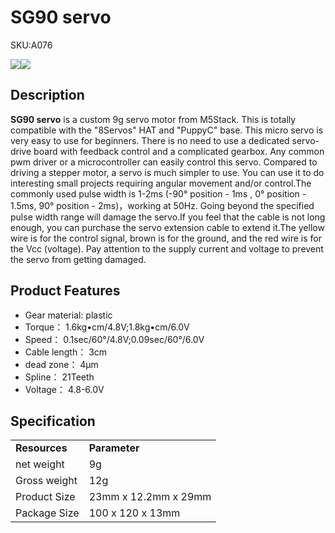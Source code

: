# SG90 servo

<el-tag effect="plain">SKU:A076</el-tag>

<div class="product_pic"><img src="assets/img/product_pics/accessory/SG90_servo/servo_p1.webp"><img src="assets/img/product_pics/accessory/SG90_servo/servo_p2.webp"></div>

## Description

**SG90 servo** is a custom 9g servo motor from M5Stack. This is totally compatible with the "8Servos" HAT and "PuppyC" base. This micro servo is very easy to use for beginners. There is no need to use a dedicated servo-drive board with feedback control and a complicated gearbox. Any common pwm driver or a microcontroller can easily control this servo. Compared to driving a stepper motor, a servo is much simpler to use. You can use it to do interesting small projects requiring angular movement and/or control.The commonly used pulse width is 1-2ms (-90° position - 1ms , 0° position - 1.5ms, 90° position - 2ms)，working at 50Hz. Going beyond the specified pulse width range will damage the servo.If you feel that the cable is not long enough, you can purchase the servo extension cable to extend it.The yellow wire is for the control signal, brown is for the ground, and the red wire is for the Vcc (voltage). Pay attention to the supply current and voltage to prevent the servo from getting damaged.

## Product Features

- Gear material: plastic 
- Torque： 1.6kg•cm/4.8V;1.8kg•cm/6.0V
- Speed： 0.1sec/60°/4.8V;0.09sec/60°/6.0V
- Cable length： 3cm
- dead zone： 4μm
- Spline： 21Teeth
- Voltage： 4.8-6.0V

## Specification

<table>
   <tr style="font-weight:bold">
      <td>Resources</td>
      <td>Parameter</td>
   </tr>
   <tr>
      <td>net weight</td>
      <td>9g</td>
   </tr>
   <tr>
      <td>Gross weight</td>
      <td>12g</td>
   </tr>
   <tr>
      <td>Product Size</td>
      <td>23mm x 12.2mm x 29mm</td>
   </tr>
   <tr>
      <td>Package Size</td>
      <td>100 x 120 x 13mm</td>
   </tr>
 </table>

<script>

   var purchase_link = 'https://m5stack.com/collections/m5-accessory/products/SG90-servo';

   anchor_search(purchase_link);
   scrollFunc();

</script>
